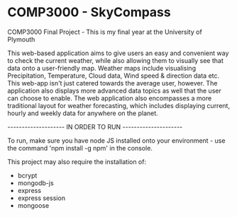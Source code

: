 # COMP3000 - SkyCompass 
COMP3000 Final Project - This is my final year at the University of Plymouth 

This web-based application aims to give users an easy and convenient way to check the current weather, while also allowing them to visually see that data onto a user-friendly map. Weather maps include visualising Precipitation, Temperature, Cloud data, Wind speed & direction data etc. This web-app isn't just catered towards the average user, however. The application also displays more advanced data topics as well that the user can choose to enable. The web application also encompasses a more traditional layout for weather forecasting, which includes displaying current, hourly and weekly data for anywhere on the planet.

-------------------- IN ORDER TO RUN ---------------------

To run, make sure you have node JS installed onto your environment - use the command 'npm install -g npm' in the console.

This project may also require the installation of: 
- bcrypt
- mongodb-js
- express
- express session
- mongoose
